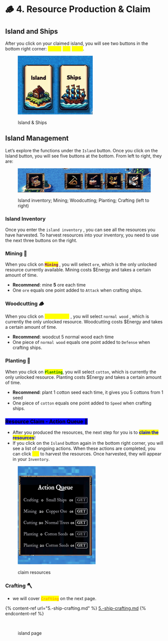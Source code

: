 # 🪵 4. Resource Production & Claim

## Island and Ships

After you click on your claimed island, you will see two buttons in the bottom right corner: <mark style="color:yellow;">**`Island`**</mark> <mark style="color:yellow;"></mark><mark style="color:yellow;">and</mark> <mark style="color:yellow;"></mark><mark style="color:yellow;">**`Ships`**</mark>.

<figure><img src="../.gitbook/assets/image (3).png" alt=""><figcaption><p>Island &#x26; Ships</p></figcaption></figure>

## Island Management

Let’s explore the functions under the `Island` button. Once you click on the Island button, you will see five buttons at the bottom. From left to right, they are:

<figure><img src="../.gitbook/assets/Screenshot 2024-08-24 at 19.50.23.png" alt=""><figcaption><p>Island inventory; Mining; Woodcutting; Planting; Crafting (left to right)</p></figcaption></figure>

### Island Inventory

Once you enter the `island inventory` , you can see all the resources you have harvested. To harvest resources into your inventory, you need to use the next three buttons on the right.

### Mining 🧺

When you click on <mark style="color:purple;">**`Mining`**</mark> , you will select `ore`, which is the only unlocked resource currently available. Mining costs $Energy and takes a certain amount of time.

* **Recommend**: mine **5** ore each time
* One `ore` equals one point added to `Attack` when crafting ships.

### Woodcutting 🪵

When you click on <mark style="color:yellow;">**`Woodcutting`**</mark> , you will select  `normal wood` , which is currently the only unlocked resource. Woodcutting costs $Energy and takes a certain amount of time.

* **Recommend**: woodcut 5 normal wood each time
* One piece of `normal wood` equals one point added to `Defense` when crafting ships.

### Planting 🌾

When you click on <mark style="color:green;">**`Planting`**</mark>, you will select `cotton`, which is currently the only unlocked resource. Planting costs $Energy and takes a certain amount of time.

* **Recommend**: plant 1 cotton seed each time, it gives you 5 cottons from 1 seed
* One piece of `cotton` equals one point added to `Speed` when crafting ships.

### <mark style="background-color:blue;">Resource Claim - Action Queue 🫴</mark>

* After you produced the resources, the next step for you is to <mark style="color:blue;">**claim the resources**</mark>!
* If you click on the `Island` button again in the bottom right corner, you will see a list of ongoing actions. When these actions are completed, you can click <mark style="color:yellow;">**`Get`**</mark> to harvest the resources. Once harvested, they will appear in your `Inventory`.

<figure><img src="../.gitbook/assets/image (6).png" alt="" width="248"><figcaption><p>claim resources</p></figcaption></figure>

### Crafting 🪓

* we will cover <mark style="color:orange;">**`Crafting`**</mark> on the next page.&#x20;

{% content-ref url="5.-ship-crafting.md" %}
[5.-ship-crafting.md](5.-ship-crafting.md)
{% endcontent-ref %}

<figure><img src="../.gitbook/assets/Screenshot 2024-04-13 at 15.56.47.png" alt=""><figcaption><p>island page</p></figcaption></figure>

